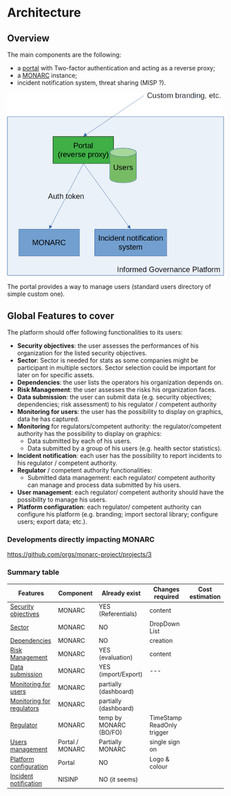 # Architecture

## Overview

The main components are the following:

- a [portal](features/portal.md) with Two-factor authentication and
  acting as a reverse proxy;
- a [MONARC](monarc.md) instance;
- incident notification system, threat sharing (MISP ?).


![SERIMA architecture](architecture.png)


The portal provides a way to manage users (standard users directory of simple
custom one).


## Global Features to cover

The platform should offer following functionalities to its users:

- **Security objectives**: the user assesses the performances of his organization
  for the listed security objectives.
- **Sector**: Sector is needed for stats as some companies might be participant in multiple sectors.
  Sector selection could be important for later on for specific assets.
- **Dependencies**: the user lists the operators his organization depends on.
- **Risk Management**: the user assesses the risks his organization faces.
- **Data submission**: the user can submit data (e.g. security objectives;
  dependencies; risk assessment) to his regulator / competent authority
- **Monitoring for users**: the user has the possibility to display on graphics,
  data he has captured.
- **Monitoring** for regulators/competent authority: the regulator/competent authority
  has the possibility to display on graphics:
  - Data submitted by each of his users.
  - Data submitted by a group of his users (e.g. health sector statistics).
- **Incident notification**: each user has the possibility to report incidents to
  his regulator / competent authority.
- **Regulator** / competent authority functionalities:
  - Submitted data management: each regulator/ competent authority can manage and
   process data submitted by his users.
- **User management**: each regulator/ competent authority should have the
   possibility to manage his users.
- **Platform configuration**: each regulator/ competent authority can configure
   his platform (e.g. branding; import sectoral library; configure users; export data; etc.).


### Developments directly impacting MONARC

https://github.com/orgs/monarc-project/projects/3



### Summary table

|    Features                                                        |  Component           | Already exist         | Changes required | Cost estimation  |
|--------------------------------------------------------------------|----------------------|-----------------------|------------------|------------------|
| [Security objectives](features/objective.md)                       | MONARC               | YES (Referentials)    | content          |                  |
| [Sector](features/sector.md)                                       | MONARC               | NO                    | DropDown List    |                  |
| [Dependencies](features/dependencies.md)                           | MONARC               | NO                    | creation         |                  |
| [Risk Management](features/risk.md)                                | MONARC               | YES (evaluation)      | content          |                  |
| [Data submission](features/data.md)                                | MONARC               | YES (import/Export)   | ---              |                  |
| [Monitoring for users](features/monitoring-users.md)               | MONARC               | partially (dashboard) |                  |                  |
| [Monitoring for regulators](features/monitoring-regulators.md)     | MONARC               | partially (dashboard) |                  |                  |
| [Regulator](features/regulator.md)                                 | MONARC               | temp by MONARC (BO/FO)| TimeStamp ReadOnly trigger |        |
| [Users management](features/users-management.md)                   | Portal / MONARC      | Partially MONARC      | single sign on   |                  |
| [Platform configuration](features/platform-configuration.md)       | Portal               | NO                    | Logo & colour    |                  |
| [Incident notification](features/incident-notification.md)         | NISINP               | NO (it seems)         |                  |                  |


